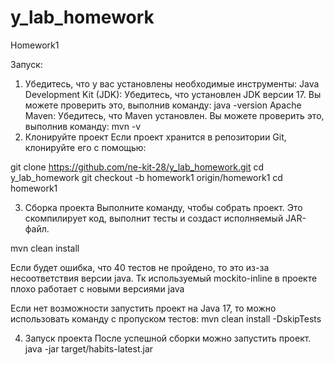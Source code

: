 # y_lab_homework
Homework1

Запуск:
1. Убедитесь, что у вас установлены необходимые инструменты:
Java Development Kit (JDK): Убедитесь, что установлен JDK версии 17. Вы можете проверить это, выполнив команду:
java -version
Apache Maven: Убедитесь, что Maven установлен. Вы можете проверить это, выполнив команду:
mvn -v
2. Клонируйте проект
Если проект хранится в репозитории Git, клонируйте его с помощью:

git clone https://github.com/ne-kit-28/y_lab_homework.git
cd y_lab_homework
git checkout -b homework1 origin/homework1
cd homework1

3. Сборка проекта
Выполните команду, чтобы собрать проект. Это скомпилирует код, выполнит тесты и создаст исполняемый JAR-файл.

mvn clean install

Если будет ошибка, что 40 тестов не пройдено, то это из-за несоответствия версии java. Тк используемый mockito-inline в проекте плохо работает с новыми версиями java

Если нет возможности запустить проект на Java 17, то можно использовать команду с пропуском тестов:
mvn clean install -DskipTests

4. Запуск проекта
После успешной сборки можно запустить проект.
java -jar target/habits-latest.jar
